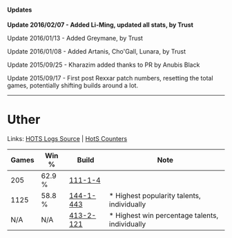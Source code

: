 #### Updates
**Update 2016/02/07 - Added Li-Ming, updated all stats, by Trust**

Update 2016/01/13 - Added Greymane, by Trust

Update 2016/01/08 - Added Artanis, Cho'Gall, Lunara, by Trust

Update 2015/09/25 - Kharazim added thanks to PR by Anubis Black

Update 2015/09/17 - First post Rexxar patch numbers, resetting the total games, potentially shifting builds around a lot.

***

# Uther

Links: [HOTS Logs Source](https://www.hotslogs.com/Sitewide/HeroDetails?Hero=Uther) | [HotS Counters](http://hotscounters.com/#/hero/Uther)

Games  | Win %  | Build     | Note
-----  | -----  | -----     | ----
205    | 62.9 % | [111-1-4](http://www.heroesfire.com/hots/talent-calculator/uther#R8A) | 
1125   | 58.8 % | [144-1-443](http://www.heroesfire.com/hots/talent-calculator/uther#hfKZ) | * Highest popularity talents, individually
N/A    | N/A    | [413-2-121](http://www.heroesfire.com/hots/talent-calculator/uther#rwEP) | * Highest win percentage talents, individually
